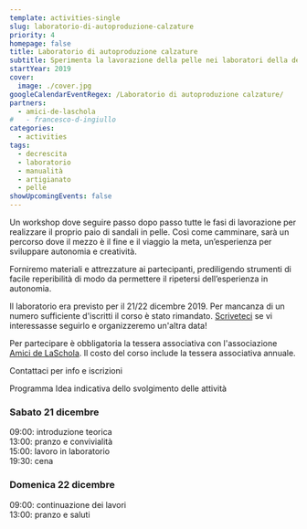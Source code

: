 ```yaml
---
template: activities-single
slug: laboratorio-di-autoproduzione-calzature
priority: 4
homepage: false
title: Laboratorio di autoproduzione calzature
subtitle: Sperimenta la lavorazione della pelle nei laboratori della descrescita di Francesco D'Ingiullo
startYear: 2019
cover:
  image: ./cover.jpg
googleCalendarEventRegex: /Laboratorio di autoproduzione calzature/
partners:
  - amici-de-laschola
#   - francesco-d-ingiullo
categories:
  - activities
tags:
  - decrescita
  - laboratorio
  - manualità
  - artigianato
  - pelle
showUpcomingEvents: false
---
```


<Row>
<Col md={6} initial>

Un workshop dove seguire passo dopo passo tutte le fasi di lavorazione per realizzare il proprio paio di sandali in pelle. Così come camminare, sarà un percorso dove il mezzo è il fine e il viaggio la meta, un’esperienza per sviluppare autonomia e creatività.

</Col>
<Col md={6}>

Forniremo materiali e attrezzature ai partecipanti, prediligendo strumenti di facile reperibilità di modo da permettere il ripetersi dell’esperienza in autonomia.

</Col>
</Row>

<Row top={6} bottom={6} alignItems="center">
<Col md={6}>
<EntryInfo variant="frequency" label="Quando" value="Da definire in base alle richieste"/>
<EntryInfo variant="participants" value="6 - 12"/>
<EntryInfo variant="price" value="190 € (vitto e alloggio incluso)"/>
<EntryInfo variant="teacher" value="[Francesco D'Ingiullo](https://sites.google.com/site/laboratoridelladecrescita/organizzazione-dei-laboratori-scheda-tecnica/laboratori-autoproduzione-sandali-scheda-tecnica)"/>
</Col>
<Col md={6}>
<Alert bottom={3}>

Il laboratorio era previsto per il 21/22 dicembre 2019. Per mancanza di un numero sufficiente d'iscritti il corso è stato rimandato. [Scriveteci](#contattaci) se vi interessasse seguirlo e organizzeremo un'altra data!

</Alert>
<Footnote>

Per partecipare è obbligatoria la tessera associativa con l'associazione [Amici de LaSchola](/partners/amici-de-laschola/). Il costo del corso include la tessera associativa annuale.

</Footnote>
</Col>
</Row>

<ButtonLink anchor="contattaci">Contattaci per info e iscrizioni</ButtonLink>

<SectionTitle>Programma</SectionTitle>
<SectionSubtitle>Idea indicativa dello svolgimento delle attività</SectionSubtitle>

<Col align="center">

### Sabato 21 dicembre

09:00: introduzione teorica<br/>
13:00: pranzo e convivialità<br/>
15:00: lavoro in laboratorio<br/>
19:30: cena<br/>

### Domenica 22 dicembre

09:00: continuazione dei lavori<br/>
13:00: pranzo e saluti

</Col>

<ContactForm id="contattaci" emailable="info@laschola.it?subject=Laboratorio di autoproduzione calzature" phoneable subtitle="Contattaci" title="per iscrizioni o per richiedere maggiori informazioni" message="Ciao, vi scrivo riguardo al Laboratorio di autoproduzione calzature."></ContactForm>
